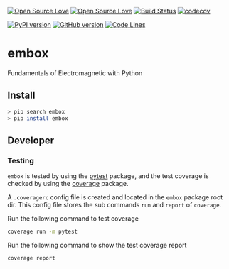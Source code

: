 [![Open Source Love](https://badges.frapsoft.com/os/v1/open-source.svg?v=102)](https://github.com/ellerbrock/open-source-badge/)
[![Open Source Love](https://badges.frapsoft.com/os/gpl/gpl.svg?v=102)](https://github.com/ellerbrock/open-source-badge/)
[![Build Status](https://travis-ci.org/WilliamCodeBox/embox.svg?branch=main)](https://travis-ci.org/WilliamCodeBox/embox)
[![codecov](https://codecov.io/gh/WilliamCodeBox/embox/branch/main/graph/badge.svg?token=KIEFL7Q4CV)](https://codecov.io/gh/WilliamCodeBox/embox)

[![PyPI version](https://badge.fury.io/py/embox.svg)](https://badge.fury.io/py/embox)
[![GitHub version](https://badge.fury.io/gh/WilliamCodeBox%2Fembox.svg)](https://badge.fury.io/gh/WilliamCodeBox%2Fembox)
[![Code Lines](https://tokei.rs/b1/github/XAMPPRocky/tokei)](https://github.com/WilliamCodeBox/embox)

# embox

Fundamentals of Electromagnetic with Python

## Install

```bash
> pip search embox
> pip install embox
```

## Developer

### Testing

`embox` is tested by using the [pytest](https://pypi.org/project/pytest/) package, and the test coverage is checked by using the [coverage](https://pypi.org/project/coverage/) package.

A `.coveragerc` config file is created and located in the `embox` package root dir. This config file stores the sub commands `run` and `report` of `coverage`.

Run the following command to test coverage

```bash
coverage run -m pytest
```

Run the following command to show the test coverage report

```bash
coverage report
```
